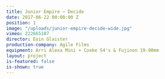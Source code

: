 ```yaml
---
title: Junior Empire — Decide
date: 2017-06-22 00:00:00 Z
position: 1
image: "/uploads/junior-empire-decide-wide.jpg"
vimeo: 222665107
director: Eoin Glaister
production-company: Agile Films
equipment: Arri Alexa Mini + Cooke S4's & Fujinon 19-90mm
layout: project
is-featured: false
is-shown: true
---
```


